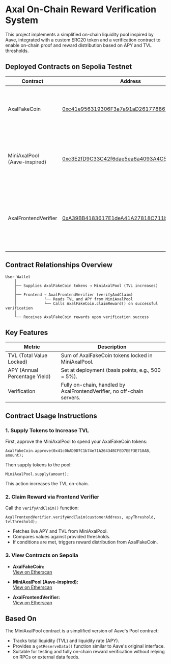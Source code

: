 
# Axal On-Chain Reward Verification System

This project implements a simplified on-chain liquidity pool inspired by Aave, integrated with a custom ERC20 token and a verification contract to enable on-chain proof and reward distribution based on APY and TVL thresholds.

## Deployed Contracts on Sepolia Testnet

| Contract                     | Address                                                                                          | Description |
|-----------------------------|--------------------------------------------------------------------------------------------------|-------------------------------------------------------------------|
| AxalFakeCoin                 | [0xc41e956319306F3a7a91aD2617788615e4BA056C](https://sepolia.etherscan.io/address/0xc41e956319306F3a7a91aD2617788615e4BA056C) | Custom ERC20 token used for rewards and liquidity pool deposits. |
| MiniAxalPool (Aave-inspired) | [0xc3E2fD9C33C42f6dae5ea6a4093A4C5844b1D786](https://sepolia.etherscan.io/address/0xc3E2fD9C33C42f6dae5ea6a4093A4C5844b1D786) | Simplified liquidity pool contract based on AavePool functionality. Tracks TVL and APY. |
| AxalFrontendVerifier        | [0xA39BB4183617E1deA41A27818C711bdbb7c82e4E](https://sepolia.etherscan.io/address/0xA39BB4183617E1deA41A27818C711bdbb7c82e4E) | Verifier contract that reads APY and TVL live on-chain, checks thresholds, and triggers reward distribution. |

## Contract Relationships Overview

```
User Wallet
    │
    ├── Supplies AxalFakeCoin tokens → MiniAxalPool (TVL increases)
    │
    ├── Frontend → AxalFrontendVerifier (verifyAndClaim)
    │            └── Reads TVL and APY from MiniAxalPool
    │            └── Calls AxalFakeCoin.claimReward() on successful verification
    │
    └── Receives AxalFakeCoin rewards upon verification success
```

## Key Features

| Metric | Description |
|---------|------------|
| TVL (Total Value Locked) | Sum of AxalFakeCoin tokens locked in MiniAxalPool. |
| APY (Annual Percentage Yield) | Set at deployment (basis points, e.g., 500 = 5%). |
| Verification | Fully on-chain, handled by AxalFrontendVerifier, no off-chain servers. |

## Contract Usage Instructions

### 1. Supply Tokens to Increase TVL

First, approve the MiniAxalPool to spend your AxalFakeCoin tokens:

```solidity
AxalFakeCoin.approve(0x41c0bAD9D7C1b74e71A26434BCFED7EEF3E718AB, amount);
```

Then supply tokens to the pool:

```solidity
MiniAxalPool.supply(amount);
```

This action increases the TVL on-chain.

### 2. Claim Reward via Frontend Verifier

Call the `verifyAndClaim()` function:

```solidity
AxalFrontendVerifier.verifyAndClaim(customerAddress, apyThreshold, tvlThreshold);
```

- Fetches live APY and TVL from MiniAxalPool.
- Compares values against provided thresholds.
- If conditions are met, triggers reward distribution from AxalFakeCoin.

### 3. View Contracts on Sepolia

- **AxalFakeCoin:**  
[View on Etherscan](https://sepolia.etherscan.io/address/0xc41e956319306F3a7a91aD2617788615e4BA056C)

- **MiniAxalPool (Aave-inspired):**  
[View on Etherscan](https://sepolia.etherscan.io/address/0x41c0bAD9D7C1b74e71A26434BCFED7EEF3E718AB)

- **AxalFrontendVerifier:**  
[View on Etherscan](https://sepolia.etherscan.io/address/0xeA6ae684DDa356a04C5caa237fc9bcA7E29a796F)

## Based On

The MiniAxalPool contract is a simplified version of Aave's Pool contract:
- Tracks total liquidity (TVL) and liquidity rate (APY).
- Provides a `getReserveData()` function similar to Aave's original interface.
- Suitable for testing and fully on-chain reward verification without relying on RPCs or external data feeds.
